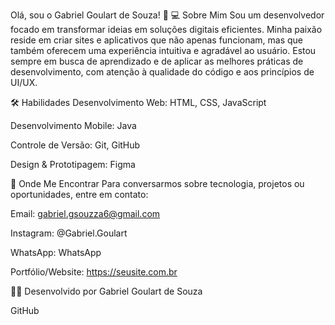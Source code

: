 Olá, sou o Gabriel Goulart de Souza! 👋
💻 Sobre Mim
Sou um desenvolvedor focado em transformar ideias em soluções digitais eficientes. Minha paixão reside em criar sites e aplicativos que não apenas funcionam, mas que também oferecem uma experiência intuitiva e agradável ao usuário. Estou sempre em busca de aprendizado e de aplicar as melhores práticas de desenvolvimento, com atenção à qualidade do código e aos princípios de UI/UX.

🛠️ Habilidades
Desenvolvimento Web: HTML, CSS, JavaScript

Desenvolvimento Mobile: Java

Controle de Versão: Git, GitHub

Design & Prototipagem: Figma

<!--

🚀 Meus Projetos
Esta seção está desativada. Quando tiver projetos, remova este comentário e adicione a informação abaixo.

[Nome do Projeto 1]
Descrição: Uma breve descrição do projeto e o problema que ele resolve.

Tecnologias Utilizadas: [Tecnologias Usadas]

Link do Repositório: <https://github.com/Gabriel-GDS-dev/NomeDoProjeto1>

Ver Projeto Online: [Link para o projeto]

-->

📧 Onde Me Encontrar
Para conversarmos sobre tecnologia, projetos ou oportunidades, entre em contato:

Email: gabriel.gsouzza6@gmail.com

Instagram: @Gabriel.Goulart

WhatsApp: WhatsApp

Portfólio/Website: https://seusite.com.br

👨‍💻 Desenvolvido por
Gabriel Goulart de Souza

GitHub
